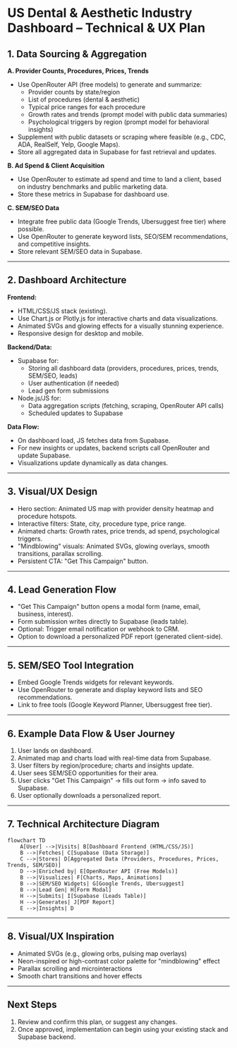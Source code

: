 # US Dental & Aesthetic Industry Dashboard – Technical & UX Plan

## 1. Data Sourcing & Aggregation

**A. Provider Counts, Procedures, Prices, Trends**
- Use OpenRouter API (free models) to generate and summarize:
  - Provider counts by state/region
  - List of procedures (dental & aesthetic)
  - Typical price ranges for each procedure
  - Growth rates and trends (prompt model with public data summaries)
  - Psychological triggers by region (prompt model for behavioral insights)
- Supplement with public datasets or scraping where feasible (e.g., CDC, ADA, RealSelf, Yelp, Google Maps).
- Store all aggregated data in Supabase for fast retrieval and updates.

**B. Ad Spend & Client Acquisition**
- Use OpenRouter to estimate ad spend and time to land a client, based on industry benchmarks and public marketing data.
- Store these metrics in Supabase for dashboard use.

**C. SEM/SEO Data**
- Integrate free public data (Google Trends, Ubersuggest free tier) where possible.
- Use OpenRouter to generate keyword lists, SEO/SEM recommendations, and competitive insights.
- Store relevant SEM/SEO data in Supabase.

---

## 2. Dashboard Architecture

**Frontend:**
- HTML/CSS/JS stack (existing).
- Use Chart.js or Plotly.js for interactive charts and data visualizations.
- Animated SVGs and glowing effects for a visually stunning experience.
- Responsive design for desktop and mobile.

**Backend/Data:**
- Supabase for:
  - Storing all dashboard data (providers, procedures, prices, trends, SEM/SEO, leads)
  - User authentication (if needed)
  - Lead gen form submissions
- Node.js/JS for:
  - Data aggregation scripts (fetching, scraping, OpenRouter API calls)
  - Scheduled updates to Supabase

**Data Flow:**
- On dashboard load, JS fetches data from Supabase.
- For new insights or updates, backend scripts call OpenRouter and update Supabase.
- Visualizations update dynamically as data changes.

---

## 3. Visual/UX Design

- Hero section: Animated US map with provider density heatmap and procedure hotspots.
- Interactive filters: State, city, procedure type, price range.
- Animated charts: Growth rates, price trends, ad spend, psychological triggers.
- "Mindblowing" visuals: Animated SVGs, glowing overlays, smooth transitions, parallax scrolling.
- Persistent CTA: "Get This Campaign" button.

---

## 4. Lead Generation Flow

- "Get This Campaign" button opens a modal form (name, email, business, interest).
- Form submission writes directly to Supabase (leads table).
- Optional: Trigger email notification or webhook to CRM.
- Option to download a personalized PDF report (generated client-side).

---

## 5. SEM/SEO Tool Integration

- Embed Google Trends widgets for relevant keywords.
- Use OpenRouter to generate and display keyword lists and SEO recommendations.
- Link to free tools (Google Keyword Planner, Ubersuggest free tier).

---

## 6. Example Data Flow & User Journey

1. User lands on dashboard.
2. Animated map and charts load with real-time data from Supabase.
3. User filters by region/procedure; charts and insights update.
4. User sees SEM/SEO opportunities for their area.
5. User clicks "Get This Campaign" → fills out form → info saved to Supabase.
6. User optionally downloads a personalized report.

---

## 7. Technical Architecture Diagram

```mermaid
flowchart TD
    A[User] -->|Visits| B[Dashboard Frontend (HTML/CSS/JS)]
    B -->|Fetches| C[Supabase (Data Storage)]
    C -->|Stores| D[Aggregated Data (Providers, Procedures, Prices, Trends, SEM/SEO)]
    D -->|Enriched by| E[OpenRouter API (Free Models)]
    B -->|Visualizes| F[Charts, Maps, Animations]
    B -->|SEM/SEO Widgets| G[Google Trends, Ubersuggest]
    B -->|Lead Gen| H[Form Modal]
    H -->|Submits| I[Supabase (Leads Table)]
    H -->|Generates| J[PDF Report]
    E -->|Insights| D
```

---

## 8. Visual/UX Inspiration

- Animated SVGs (e.g., glowing orbs, pulsing map overlays)
- Neon-inspired or high-contrast color palette for "mindblowing" effect
- Parallax scrolling and microinteractions
- Smooth chart transitions and hover effects

---

## Next Steps

1. Review and confirm this plan, or suggest any changes.
2. Once approved, implementation can begin using your existing stack and Supabase backend.
